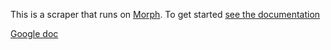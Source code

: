 This is a scraper that runs on [Morph](https://morph.io). To get started [see the documentation](https://morph.io/documentation)

[Google doc](https://docs.google.com/spreadsheets/d/1C0FFS2EJYnnKNIP4hdt73sy7_9RIz70IvsYKoEt-Ebk/edit#gid=0)
